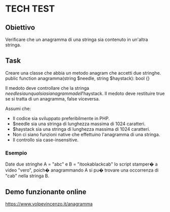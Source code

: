 # TECH TEST

## Obiettivo
Verificare che un anagramma di una stringa sia contenuto in un'altra stringa.

## Task
Creare una classe che abbia un metodo anagram che accetti due stringhe.
public function anagramma(string $needle, string $haystack): bool {}

Il medoto deve controllare che la stringa $needle sia un qualsiasi
anagramma dell'$haystack.
Il medoto deve restituire true se si tratta di un anagramma,
false viceversa.

Assumi che:
 - Il codice sia sviluppato preferibilmente in PHP.
 - $needle sia una stringa di lunghezza massima di 1024 caratteri.
 - $haystack sia una stringa di lunghezza massima di 1024 caratteri.
 - Non ci siano funzioni native che effettuino l'anagramma di una stringa.
 - Il controllo sia case-insensitive.

### Esempio
Date due stringhe A = "abc" e B = "itookablackcab" lo script stamper� a video
"vero", poich� anagrammando A si pu� trovare una occorrenza di "cab" nella
stringa B.

## Demo funzionante online
https://www.volpevincenzo.it/anagramma

